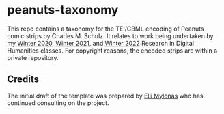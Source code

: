 # peanuts-taxonomy

This repo contains a taxonomy for the TEI/CBML encoding of Peanuts comic strips by Charles M. Schulz. It relates to work being undertaken by my [Winter 2020](https://briancroxall.net/w20dh), [Winter 2021](https://briancroxall.net/w21dh), and [Winter 2022](https://briancroxall.net/w22dh) Research in Digital Humanities classes. For copyright reasons, the encoded strips are within a private repository. 

## Credits

The initial draft of the template was prepared by [Elli Mylonas](https://github.com/emylonas) who has continued consulting on the project. 
